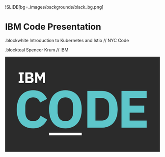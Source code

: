 !SLIDE[bg=_images/backgrounds/black_bg.png]
# IBM Code Presentation
.blockwhite Introduction to Kubernetes and Istio // NYC Code

.blockteal Spencer Krum // IBM


![IBM Code Logo](../_images/ibm_code_big.png)

